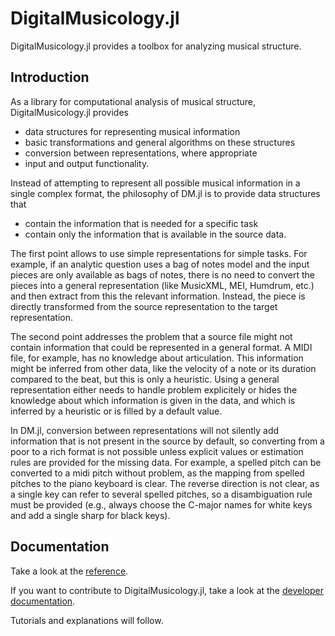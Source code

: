 # DigitalMusicology.jl

DigitalMusicology.jl provides a toolbox for analyzing musical structure.

## Introduction

As a library for computational analysis of musical structure,
DigitalMusicology.jl provides

* data structures for representing musical information
* basic transformations and general algorithms on these structures
* conversion between representations, where appropriate
* input and output functionality.

Instead of attempting to represent all possible musical information in a single complex format,
the philosophy of DM.jl is to provide data structures that

* contain the information that is needed for a specific task
* contain only the information that is available in the source data.

The first point allows to use simple representations for simple tasks.
For example, if an analytic question uses a bag of notes model
and the input pieces are only available as bags of notes,
there is no need to convert the pieces into a general representation (like MusicXML, MEI, Humdrum, etc.)
and then extract from this the relevant information.
Instead, the piece is directly transformed from the source representation
to the target representation.

The second point addresses the problem that a source file might not contain information
that could be represented in a general format.
A MIDI file, for example, has no knowledge about articulation.
This information might be inferred from other data,
like the velocity of a note or its duration compared to the beat,
but this is only a heuristic.
Using a general representation either needs to handle problem explicitely
or hides the knowledge about which information is given in the data,
and which is inferred by a heuristic or is filled by a default value.

In DM.jl, conversion between representations will not silently add information
that is not present in the source by default,
so converting from a poor to a rich format is not possible unless explicit
values or estimation rules are provided for the missing data.
For example, a spelled pitch can be converted to a midi pitch without problem,
as the mapping from spelled pitches to the piano keyboard is clear.
The reverse direction is not clear, as a single key can refer to several spelled
pitches, so a disambiguation rule must be provided
(e.g., always choose the C-major names for white keys and add a single sharp for black keys).

## Documentation

Take a look at the [reference](reference.md).

If you want to contribute to DigitalMusicology.jl, take a look at the
[developer documentation](develop.md).

Tutorials and explanations will follow.

